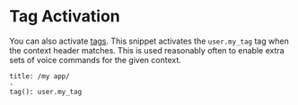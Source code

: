 # Tag Activation

You can also activate [tags](./Talon%20Framework/tags). This snippet activates the `user.my_tag` tag when the context header matches. This is used reasonably often to enable extra sets of voice commands for the given context.

```talon
title: /my app/
-
tag(): user.my_tag
```

